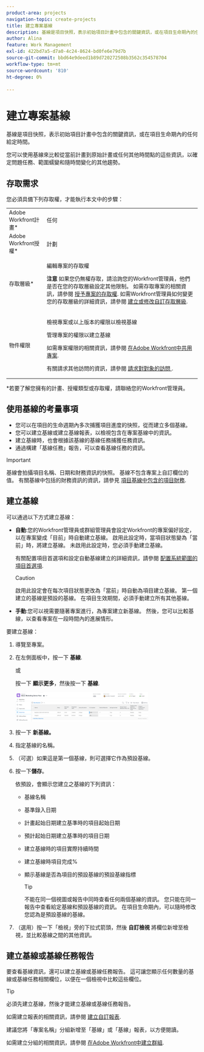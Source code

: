 ```yaml
---
product-area: projects
navigation-topic: create-projects
title: 建立專案基線
description: 基線是項目快照，表示初始項目計畫中包含的關鍵資訊，或在項目生命期內的任何給定時間。
author: Alina
feature: Work Management
exl-id: 422bd7a5-d7a0-4c24-8624-bd0fe6e79d7b
source-git-commit: bbd64e9deed1b89d720272508b3562c354578704
workflow-type: tm+mt
source-wordcount: '810'
ht-degree: 0%

---
```


# 建立專案基線

基線是項目快照，表示初始項目計畫中包含的關鍵資訊，或在項目生命期內的任何給定時間。

您可以使用基線來比較從當前計畫到原始計畫或任何其他時間點的這些資訊，以確定問題任務、範圍蠕變和隨時間變化的其他趨勢。

## 存取需求

<!--
drafted for P&P:

<table style="table-layout:auto"> 
 <col> 
 <col> 
 <tbody> 
  <tr> 
   <td role="rowheader">Adobe Workfront plan*</td> 
   <td> <p>Any</p> </td> 
  </tr> 
  <tr> 
   <td role="rowheader">Adobe Workfront license*</td> 
   <td> <p>Current license: Standard </p> 
   Or
   <p>Legacy license: Plan </p> 
   </td> 
  </tr> 
  <tr> 
   <td role="rowheader">Access level*</td> 
   <td> <p>Edit access to Projects</p> <p><b>NOTE</b>
   
   If you still don't have access, ask your Workfront administrator if they set additional restrictions in your access level. For information about access to projects, see <a href="../../../administration-and-setup/add-users/configure-and-grant-access/grant-access-projects.md" class="MCXref xref">Grant access to projects</a>. For information on how a Workfront administrator can change your access level, see <a href="../../../administration-and-setup/add-users/configure-and-grant-access/create-modify-access-levels.md" class="MCXref xref">Create or modify custom access levels</a>. </p> </td> 
  </tr> 
  <tr> 
   <td role="rowheader">Object permissions</td> 
   <td> <p>View permissions to the project or higher to view baselines</p> <p>Manage permissions to the project to create baselines</p> <p> For information about project permissions, see <a href="../../../workfront-basics/grant-and-request-access-to-objects/share-a-project.md" class="MCXref xref">Share a project in Adobe Workfront</a>.</p> <p>For information on requesting additional access, see <a href="../../../workfront-basics/grant-and-request-access-to-objects/request-access.md" class="MCXref xref">Request access to objects </a>.</p> </td> 
  </tr> 
 </tbody> 
</table>
-->

您必須具備下列存取權，才能執行本文中的步驟：

<table style="table-layout:auto"> 
 <col> 
 <col> 
 <tbody> 
  <tr> 
   <td role="rowheader">Adobe Workfront計畫*</td> 
   <td> <p>任何</p> </td> 
  </tr> 
  <tr> 
   <td role="rowheader">Adobe Workfront授權*</td> 
   <td> <p>計劃 </p> </td> 
  </tr> 
  <tr> 
   <td role="rowheader">存取層級*</td> 
   <td> <p>編輯專案的存取權</p> <p><b>注意</b>
   如果您仍無權存取，請洽詢您的Workfront管理員，他們是否在您的存取層級設定其他限制。 如需存取專案的相關資訊，請參閱 <a href="../../../administration-and-setup/add-users/configure-and-grant-access/grant-access-projects.md" class="MCXref xref">授予專案的存取權</a>. 如需Workfront管理員如何變更您的存取層級的詳細資訊，請參閱 <a href="../../../administration-and-setup/add-users/configure-and-grant-access/create-modify-access-levels.md" class="MCXref xref">建立或修改自訂存取層級</a>. </p> </td> 
  </tr> 
  <tr> 
   <td role="rowheader">物件權限</td> 
   <td> <p>檢視專案或以上版本的權限以檢視基線</p> <p>管理專案的權限以建立基線</p> <p> 如需專案權限的相關資訊，請參閱 <a href="../../../workfront-basics/grant-and-request-access-to-objects/share-a-project.md" class="MCXref xref">在Adobe Workfront中共用專案</a>.</p> <p>有關請求其他訪問的資訊，請參閱 <a href="../../../workfront-basics/grant-and-request-access-to-objects/request-access.md" class="MCXref xref">請求對對象的訪問 </a>.</p> </td> 
  </tr> 
 </tbody> 
</table>

&#42;若要了解您擁有的計畫、授權類型或存取權，請聯絡您的Workfront管理員。

## 使用基線的考量事項

* 您可以在項目的生命週期內多次捕獲項目進度的快照，從而建立多個基線。
* 您可以建立基線或建立基線報表，以檢視包含在專案基線中的資訊。
* 建立基線時，也會根據該基線的基線任務捕獲任務資訊。
* 通過構建「基線任務」報告，可以查看基線任務的資訊。

>[!IMPORTANT]
>
>基線會拍攝項目名稱、日期和財務資訊的快照。 基線不包含專案上自訂欄位的值。 有關基線中包括的財務資訊的資訊，請參見 [項目基線中包含的項目財務](../../../manage-work/projects/project-finances/project-finances-included-in-project-baselines.md).

## 建立基線

可以通過以下方式建立基線：

* **自動**:您的Workfront管理員或群組管理員會設定Workfront的專案偏好設定，以在專案變成「目前」時自動建立基線。 啟用此設定時，當項目狀態變為「當前」時，將建立基線。 未啟用此設定時，您必須手動建立基線。

   有關配置項目首選項和設定自動基線建立的詳細資訊，請參閱 [配置系統範圍的項目首選項](../../../administration-and-setup/set-up-workfront/configure-system-defaults/set-project-preferences.md).

   >[!CAUTION]
   >
   >啟用此設定會在每次項目狀態更改為「當前」時自動為項目建立基線。 第一個建立的基線是預設的基線。 在項目生效期間，必須手動建立所有其他基線。

* **手動**:您可以視需要隨著專案進行，為專案建立新基線。 然後，您可以比較基線，以查看專案在一段時間內的進展情形。

要建立基線：

1. 導覽至專案。
1. 在左側面板中，按一下 **基線**.

   或

   按一下 **顯示更多**，然後按一下 **基線**.

   ![](assets/nwe-baselines-section-on-project-with-header-350x78.png)

1. 按一下 **新基線。**
1. 指定基線的名稱。
1. （可選）如果這是第一個基線，則可選擇它作為預設基線。
1. 按一下&#x200B;**儲存**。

   依預設，會顯示您建立之基線的下列資訊：

   * 基線名稱
   * 基準錄入日期
   * 計畫起始日期建立基準時的項目起始日期
   * 預計起始日期建立基準時的項目日期
   * 建立基線時的項目實際持續時間
   * 建立基線時項目完成%
   * 顯示基線是否為項目的預設基線的預設基線指標

      >[!TIP]
      >
      >不能在同一個視圖或報告中同時查看任何兩個基線的資訊。 您只能在同一報告中查看給定基線和預設基線的資訊。 在項目生命期內，可以隨時修改您認為是預設基線的基線。

1. （選用）按一下「檢視」旁的下拉式箭頭，然後 **自訂檢視** 將欄位新增至檢視，並比較基線之間的其他資訊。

## 建立基線或基線任務報告

要查看基線資訊，還可以建立基線或基線任務報告。 這可讓您顯示任何數量的基線或基線任務相關欄位，以便在一個檢視中比較這些欄位。

>[!TIP]
>
>必須先建立基線，然後才能建立基線或基線任務報告。

如需建立報表的相關資訊，請參閱 [建立自訂報表](../../../reports-and-dashboards/reports/creating-and-managing-reports/create-custom-report.md).

建議您將「專案名稱」分組新增至「基線」或「基線」報表，以方便閱讀。

如需建立分組的相關資訊，請參閱 [在Adobe Workfront中建立群組](../../../reports-and-dashboards/reports/reporting-elements/create-groupings.md).
